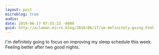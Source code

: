 ```yaml
---
layout: post
microblog: true
audio: 
date: 2018-06-17 07:55:23 -0600
guid: http://aclaman.micro.blog/2018/06/17/im-definitely-going.html
---
```

I'm definitely going to focus on improving my sleep schedule this week. Feeling better after two good nights.
